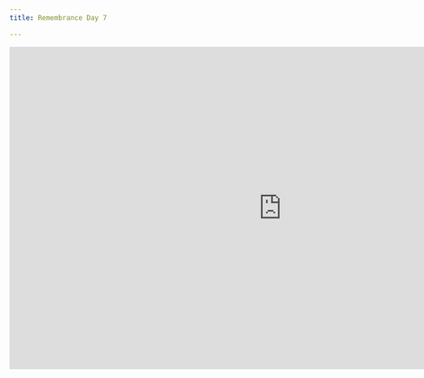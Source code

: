 ```yaml
---
title: Remembrance Day 7

---
```

<iframe src="https://docs.google.com/presentation/d/e/2PACX-1vS4YljBBL0fObOPnIIUJgYSlTSwvB9jdtLQREgGJAZkjMahsv0R-zRq4UvAKUf2EeFgWvo1Qzc26tJH/embed?start=false&loop=false&delayms=3000" frameborder="0" width="960" height="569" allowfullscreen="true" mozallowfullscreen="true" webkitallowfullscreen="true"></iframe>